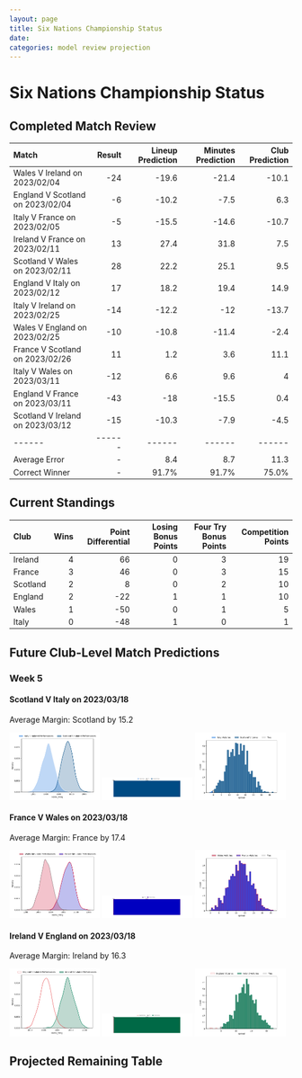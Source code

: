 ```yaml
---  
layout: page  
title: Six Nations Championship Status  
date:   
categories: model review projection  
---
```

# Six Nations Championship Status

## Completed Match Review


| Match                            |   Result |   Lineup Prediction |   Minutes Prediction |   Club Prediction |
|:---------------------------------|---------:|--------------------:|---------------------:|------------------:|
| Wales V Ireland on 2023/02/04    |      -24 |               -19.6 |                -21.4 |             -10.1 |
| England V Scotland on 2023/02/04 |       -6 |               -10.2 |                 -7.5 |               6.3 |
| Italy V France on 2023/02/05     |       -5 |               -15.5 |                -14.6 |             -10.7 |
| Ireland V France on 2023/02/11   |       13 |                27.4 |                 31.8 |               7.5 |
| Scotland V Wales on 2023/02/11   |       28 |                22.2 |                 25.1 |               9.5 |
| England V Italy on 2023/02/12    |       17 |                18.2 |                 19.4 |              14.9 |
| Italy V Ireland on 2023/02/25    |      -14 |               -12.2 |                -12   |             -13.7 |
| Wales V England on 2023/02/25    |      -10 |               -10.8 |                -11.4 |              -2.4 |
| France V Scotland on 2023/02/26  |       11 |                 1.2 |                  3.6 |              11.1 |
| Italy V Wales on 2023/03/11      |      -12 |                 6.6 |                  9.6 |               4   |
| England V France on 2023/03/11   |      -43 |               -18   |                -15.5 |               0.4 |
| Scotland V Ireland on 2023/03/12 |      -15 |               -10.3 |                 -7.9 |              -4.5 |
| ------ | ------ | ------ | ------ | ------ |
| Average Error |       - | 8.4 | 8.7 | 11.3 |
| Correct Winner |       - | 91.7% | 91.7% | 75.0% |


## Current Standings


| Club     |   Wins |   Point Differential |   Losing Bonus Points |   Four Try Bonus Points |   Competition Points |
|:---------|-------:|---------------------:|----------------------:|------------------------:|---------------------:|
| Ireland  |      4 |                   66 |                     0 |                       3 |                   19 |
| France   |      3 |                   46 |                     0 |                       3 |                   15 |
| Scotland |      2 |                    8 |                     0 |                       2 |                   10 |
| England  |      2 |                  -22 |                     1 |                       1 |                   10 |
| Wales    |      1 |                  -50 |                     0 |                       1 |                    5 |
| Italy    |      0 |                  -48 |                     1 |                       0 |                    1 |
## Future Club-Level Match Predictions

### Week 5

#### Scotland V Italy on 2023/03/18


Average Margin: Scotland by 15.2

<p float="left">
<img src="plots/performances_Scotland_V_Italy_5.png" width="32%" />
<img src="plots/resultbar_Scotland_V_Italy_5.png" width="32%" />
<img src="plots/spreads_Scotland_V_Italy_5.png" width="32%" />
</p>

#### France V Wales on 2023/03/18


Average Margin: France by 17.4

<p float="left">
<img src="plots/performances_France_V_Wales_5.png" width="32%" />
<img src="plots/resultbar_France_V_Wales_5.png" width="32%" />
<img src="plots/spreads_France_V_Wales_5.png" width="32%" />
</p>

#### Ireland V England on 2023/03/18


Average Margin: Ireland by 16.3

<p float="left">
<img src="plots/performances_Ireland_V_England_5.png" width="32%" />
<img src="plots/resultbar_Ireland_V_England_5.png" width="32%" />
<img src="plots/spreads_Ireland_V_England_5.png" width="32%" />
</p>

## Projected Remaining Table

